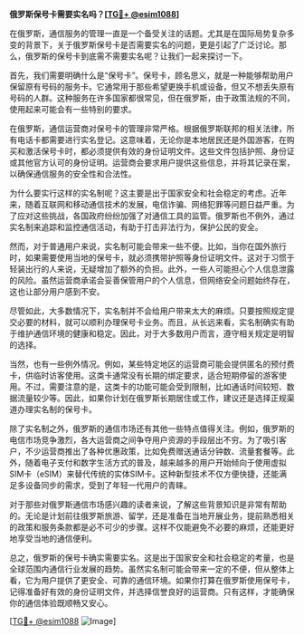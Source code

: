 **俄罗斯保号卡需要实名吗？[[TG💪+ @esim1088](https://t.me/s/esim1088)]**

在俄罗斯，通信服务的管理一直是一个备受关注的话题。尤其是在国际局势复杂多变的背景下，关于俄罗斯保号卡是否需要实名的问题，更是引起了广泛讨论。那么，俄罗斯的保号卡到底需不需要实名呢？让我们一起来探讨一下。

首先，我们需要明确什么是“保号卡”。保号卡，顾名思义，就是一种能够帮助用户保留原有号码的服务卡。它通常用于那些希望更换手机或设备，但又不想丢失原有号码的人群。这种服务在许多国家都很常见，但在俄罗斯，由于政策法规的不同，使用起来可能会有一些特别的要求。

在俄罗斯，通信运营商对保号卡的管理非常严格。根据俄罗斯联邦的相关法律，所有电话卡都需要进行实名登记。这意味着，无论你是本地居民还是外国游客，在购买和激活保号卡时，都必须提供有效的身份证明文件。这些文件包括护照、身份证或其他官方认可的身份证明。运营商会要求用户提供这些信息，并将其记录在案，以确保通信服务的安全性和合法性。

为什么要实行这样的实名制呢？这主要是出于国家安全和社会稳定的考虑。近年来，随着互联网和移动通信技术的发展，电信诈骗、网络犯罪等问题日益严重。为了应对这些挑战，各国政府纷纷加强了对通信工具的监管。俄罗斯也不例外，通过实名制来追踪和监控通信活动，有助于打击非法行为，保护公民的安全。

然而，对于普通用户来说，实名制可能会带来一些不便。比如，当你在国外旅行时，如果需要使用当地的保号卡，就必须携带护照等身份证明文件。这对于习惯于轻装出行的人来说，无疑增加了额外的负担。此外，一些人可能担心个人信息泄露的风险。虽然运营商承诺会妥善保管用户的个人信息，但网络安全问题始终存在，这也让部分用户感到不安。

尽管如此，大多数情况下，实名制并不会给用户带来太大的麻烦。只要按照规定提交必要的材料，就可以顺利办理保号卡业务。而且，从长远来看，实名制确实有助于维护通信环境的健康和稳定。因此，对于大多数用户而言，遵守相关规定是明智的选择。

当然，也有一些例外情况。例如，某些特定地区的运营商可能会提供匿名的预付费卡，供临时访客使用。这类卡通常没有长期的绑定要求，适合短期停留的游客使用。不过，需要注意的是，这类卡的功能可能会受到限制，比如通话时间较短、数据流量较少等。因此，如果你计划在俄罗斯长期居住或工作，建议还是选择正规渠道办理实名制的保号卡。

除了实名制之外，俄罗斯的通信市场还有其他一些特点值得关注。例如，俄罗斯的电信市场竞争激烈，各大运营商之间争夺用户资源的手段层出不穷。为了吸引客户，不少运营商推出了各种优惠政策，比如免费赠送通话分钟数、流量套餐等。此外，随着电子支付和数字生活方式的普及，越来越多的用户开始倾向于使用虚拟SIM卡（eSIM）来替代传统的实体SIM卡。这种新型技术不仅方便快捷，还能满足多设备同步的需求，受到了年轻一代用户的青睐。

对于那些对俄罗斯通信市场感兴趣的读者来说，了解这些背景知识是非常有帮助的。无论是计划前往俄罗斯旅游、留学，还是准备在当地开展业务，提前熟悉相关的政策和服务条款都是必不可少的步骤。这样不仅能避免不必要的麻烦，还能更好地享受当地的通信便利。

总之，俄罗斯的保号卡确实需要实名。这是出于国家安全和社会稳定的考量，也是全球范围内通信行业发展的趋势。虽然实名制可能会带来一定的不便，但从整体上看，它为用户提供了更安全、可靠的通信环境。如果你打算在俄罗斯使用保号卡，记得准备好有效的身份证明文件，并选择信誉良好的运营商。只有这样，才能确保你的通信体验既顺畅又安心。

[[TG💪+ @esim1088](https://t.me/s/esim1088) ![Image](https://i.postimg.cc/4NQfJmqS/Snipaste-2025-05-13-00-14-12.png)]